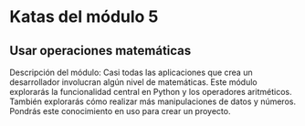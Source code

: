 # Katas del módulo 5
## Usar operaciones matemáticas

Descripción del módulo: Casi todas las aplicaciones que crea un desarrollador involucran algún nivel de matemáticas. Este módulo explorarás la funcionalidad central en Python y los operadores aritméticos. También explorarás cómo realizar más manipulaciones de datos y números. Pondrás este conocimiento en uso para crear un proyecto.
